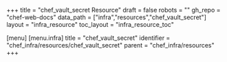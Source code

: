 +++
title = "chef_vault_secret Resource"
draft = false
robots = ""
gh_repo = "chef-web-docs"
data_path = ["infra","resources","chef_vault_secret"]
layout = "infra_resource"
toc_layout = "infra_resource_toc"

[menu]
  [menu.infra]
    title = "chef_vault_secret"
    identifier = "chef_infra/resources/chef_vault_secret"
    parent = "chef_infra/resources"
+++

<!-- The contents of this page are automatically generated from the chef_vault_secret.yaml file in the data directory. -->
<!-- To suggest a change, edit the https://github.com/chef/chef/blob/main/lib/chef/resource/chef_vault_secret.rb file
      and submit a pull request to the https://github.com/chef/chef repository. -->
